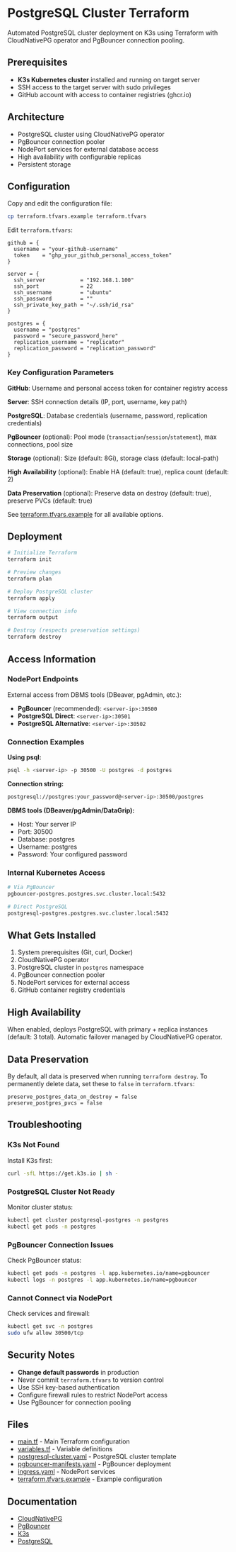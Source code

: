 # PostgreSQL Cluster Terraform

Automated PostgreSQL cluster deployment on K3s using Terraform with CloudNativePG operator and PgBouncer connection pooling.

## Prerequisites

- **K3s Kubernetes cluster** installed and running on target server
- SSH access to the target server with sudo privileges
- GitHub account with access to container registries (ghcr.io)

## Architecture

- PostgreSQL cluster using CloudNativePG operator
- PgBouncer connection pooler
- NodePort services for external database access
- High availability with configurable replicas
- Persistent storage

## Configuration

Copy and edit the configuration file:

```bash
cp terraform.tfvars.example terraform.tfvars
```

Edit `terraform.tfvars`:

```hcl
github = {
  username = "your-github-username"
  token    = "ghp_your_github_personal_access_token"
}

server = {
  ssh_server           = "192.168.1.100"
  ssh_port             = 22
  ssh_username         = "ubuntu"
  ssh_password         = ""
  ssh_private_key_path = "~/.ssh/id_rsa"
}

postgres = {
  username = "postgres"
  password = "secure_password_here"
  replication_username = "replicator"
  replication_password = "replication_password"
}
```

### Key Configuration Parameters

**GitHub**: Username and personal access token for container registry access

**Server**: SSH connection details (IP, port, username, key path)

**PostgreSQL**: Database credentials (username, password, replication credentials)

**PgBouncer** (optional): Pool mode (`transaction`/`session`/`statement`), max connections, pool size

**Storage** (optional): Size (default: 8Gi), storage class (default: local-path)

**High Availability** (optional): Enable HA (default: true), replica count (default: 2)

**Data Preservation** (optional): Preserve data on destroy (default: true), preserve PVCs (default: true)

See [terraform.tfvars.example](terraform.tfvars.example) for all available options.

## Deployment

```bash
# Initialize Terraform
terraform init

# Preview changes
terraform plan

# Deploy PostgreSQL cluster
terraform apply

# View connection info
terraform output

# Destroy (respects preservation settings)
terraform destroy
```

## Access Information

### NodePort Endpoints

External access from DBMS tools (DBeaver, pgAdmin, etc.):

- **PgBouncer** (recommended): `<server-ip>:30500`
- **PostgreSQL Direct**: `<server-ip>:30501`
- **PostgreSQL Alternative**: `<server-ip>:30502`

### Connection Examples

**Using psql:**
```bash
psql -h <server-ip> -p 30500 -U postgres -d postgres
```

**Connection string:**
```bash
postgresql://postgres:your_password@<server-ip>:30500/postgres
```

**DBMS tools (DBeaver/pgAdmin/DataGrip):**
- Host: Your server IP
- Port: 30500
- Database: postgres
- Username: postgres
- Password: Your configured password

### Internal Kubernetes Access

```bash
# Via PgBouncer
pgbouncer-postgres.postgres.svc.cluster.local:5432

# Direct PostgreSQL
postgresql-postgres.postgres.svc.cluster.local:5432
```

## What Gets Installed

1. System prerequisites (Git, curl, Docker)
2. CloudNativePG operator
3. PostgreSQL cluster in `postgres` namespace
4. PgBouncer connection pooler
5. NodePort services for external access
6. GitHub container registry credentials

## High Availability

When enabled, deploys PostgreSQL with primary + replica instances (default: 3 total). Automatic failover managed by CloudNativePG operator.

## Data Preservation

By default, all data is preserved when running `terraform destroy`. To permanently delete data, set these to `false` in `terraform.tfvars`:

```hcl
preserve_postgres_data_on_destroy = false
preserve_postgres_pvcs = false
```

## Troubleshooting

### K3s Not Found

Install K3s first:
```bash
curl -sfL https://get.k3s.io | sh -
```

### PostgreSQL Cluster Not Ready

Monitor cluster status:
```bash
kubectl get cluster postgresql-postgres -n postgres
kubectl get pods -n postgres
```

### PgBouncer Connection Issues

Check PgBouncer status:
```bash
kubectl get pods -n postgres -l app.kubernetes.io/name=pgbouncer
kubectl logs -n postgres -l app.kubernetes.io/name=pgbouncer
```

### Cannot Connect via NodePort

Check services and firewall:
```bash
kubectl get svc -n postgres
sudo ufw allow 30500/tcp
```

## Security Notes

- **Change default passwords** in production
- Never commit `terraform.tfvars` to version control
- Use SSH key-based authentication
- Configure firewall rules to restrict NodePort access
- Use PgBouncer for connection pooling

## Files

- [main.tf](main.tf) - Main Terraform configuration
- [variables.tf](variables.tf) - Variable definitions
- [postgresql-cluster.yaml](postgresql-cluster.yaml) - PostgreSQL cluster template
- [pgbouncer-manifests.yaml](pgbouncer-manifests.yaml) - PgBouncer deployment
- [ingress.yaml](ingress.yaml) - NodePort services
- [terraform.tfvars.example](terraform.tfvars.example) - Example configuration

## Documentation

- [CloudNativePG](https://cloudnative-pg.io/)
- [PgBouncer](https://www.pgbouncer.org/)
- [K3s](https://docs.k3s.io/)
- [PostgreSQL](https://www.postgresql.org/docs/)

